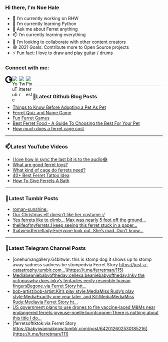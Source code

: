 ### Hi there, I'm Noe Hale

- 🔭 I’m currently working on BHW
- 🌱 I’m currently learning Python
- 💬 Ask me about Ferret anything
- 📫 I’m currently learning everything
- 🔭 I’m looking to collaborate with other content creators
- 😄 2021 Goals: Contribute more to Open Source projects
- ⚡ Fun fact: I love to draw and play guitar / drums

### Connect with me:

[<img align="left" alt="ferretvoice.com" width="22px" src="https://raw.githubusercontent.com/iconic/open-iconic/master/svg/globe.svg" />](https://ferretvoice.com)
[<img align="left" alt="YouTube" width="22px" src="https://cdn.jsdelivr.net/npm/simple-icons@v3/icons/youtube.svg" />](https://www.youtube.com/channel/UCk665XTfaMLVwFVWUmgnDiw)
[<img align="left" alt="Twitter" width="22px" src="https://cdn.jsdelivr.net/npm/simple-icons@v3/icons/twitter.svg" />](https://twitter.com/voiceferret)
[<img align="left" alt="Pinterest" width="22px" src="https://cdn.jsdelivr.net/npm/simple-icons@v3/icons/pinterest.svg" />](https://www.pinterest.com/voiceferret/)

<br />

---
### 🔭Latest Github Blog Posts
<!-- GITHUB:START -->
- [Things to Know Before Adopting a Pet As Pet](http://noehale.github.io/things-to-know-before-adopting-a-pet-as-pet/)
- [Ferret Quiz and Name Game](http://noehale.github.io/ferret-quiz/)
- [Fun Ferret Games](http://noehale.github.io/fun-ferret-games/)
- [Best Ferret Food - A Guide To Choosing the Best For Your Pet](http://noehale.github.io/best-ferret-food/)
- [How much does a ferret cage cost](http://noehale.github.io/how-much-does-a-ferret-cage-cost/)
<!-- GITHUB:END -->
---
### 📫Latest YouTube Videos

<!-- YOUTUBE:START -->
- [I love how in sync the last bit is to the audio😂](https://www.youtube.com/watch?v=WHBeGHwSlGY)
- [What are good ferret toys?](https://www.youtube.com/watch?v=tPxRilBzc0s)
- [What kind of cage do ferrets need?](https://www.youtube.com/watch?v=xzz6hC3sR5A)
- [40+ Best Ferret Tattoo Idea](https://www.youtube.com/watch?v=KIKqduR6Xcs)
- [How To Give Ferrets A Bath](https://www.youtube.com/watch?v=A0nwywkhTSg)
<!-- YOUTUBE:END -->

---
### 📝Latest Tumblr Posts

<!-- TUMBLR:START -->
- [roman-sunshine:](https://come-forth-into-the-light.tumblr.com/post/642050303610535936)
- [Our Christmas elf doesn’t like her costume :/](https://come-forth-into-the-light.tumblr.com/post/642027631669362688)
- [Yes ferrets like to climb… Max was nearly 5 foot off the ground...](https://come-forth-into-the-light.tumblr.com/post/642004996187095040)
- [thelifeofmyferrets:I keep seeing this ferret stuck in a paper...](https://come-forth-into-the-light.tumblr.com/post/641959703853842432)
- [thatweirdferretlady:Everyone look out. She’s mad. Don’t know...](https://come-forth-into-the-light.tumblr.com/post/641937090694742016)
<!-- TUMBLR:END -->
---
### 📝Latest Telegram Channel Posts

<!-- TELEGRAM:START -->
- [onehumangallery:64bitwar: this is stomp dog it shows up to stomp away sadness sadness be stompedvia Ferret Story https://just-a-catastrophy.tumblr.com...](https://t.me/ferretman/115)
- [Mediabeaniebabyoftheday:cellexa:beaniebabyoftheday:Inky the octopuswhy does inky’s tentacles eerily resemble human fingersBegone.via Ferret Story htt...](https://t.me/ferretman/114)
- [bob-artist:bob-artist:Kit’s play style:MediaMiss Rudy’s play style:MediaExactly one year later, and Kit:MediaMediaMiss Rudy:Mediavia Ferret Story ht...](https://t.me/ferretman/113)
- [US government plans to use drones to fire vaccine-laced M&Ms near endangered ferrets:joyeuse-noelle:burntcopper:There is nothing about this title I do...](https://t.me/ferretman/112)
- [ferretsoftiktok:via Ferret Story https://babyiwannaknow.tumblr.com/post/642012602530185216](https://t.me/ferretman/111)
<!-- TELEGRAM:END -->
